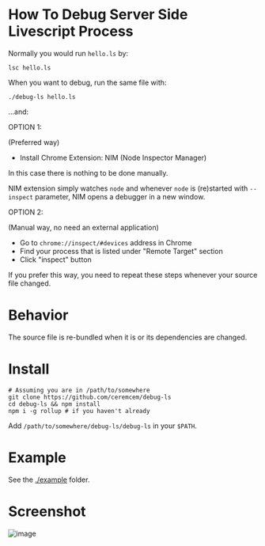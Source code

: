 # How To Debug Server Side Livescript Process

Normally you would run `hello.ls` by: 

    lsc hello.ls 

When you want to debug, run the same file with:

    ./debug-ls hello.ls

...and:

OPTION 1: 

(Preferred way)

* Install Chrome Extension: NIM (Node Inspector Manager)

In this case there is nothing to be done manually. 

NIM extension simply watches `node` and whenever `node` is (re)started with `--inspect` parameter, NIM opens a debugger in a new window. 

OPTION 2:

(Manual way, no need an external application)

* Go to `chrome://inspect/#devices` address in Chrome
* Find your process that is listed under "Remote Target" section 
* Click "inspect" button

If you prefer this way, you need to repeat these steps whenever your source file changed.

# Behavior 

The source file is re-bundled when it is or its dependencies are changed. 

# Install

```
# Assuming you are in /path/to/somewhere
git clone https://github.com/ceremcem/debug-ls
cd debug-ls && npm install
npm i -g rollup # if you haven't already 
```

Add `/path/to/somewhere/debug-ls/debug-ls` in your `$PATH`. 

# Example 

See the [./example](./example) folder. 

# Screenshot

![image](https://user-images.githubusercontent.com/6639874/92029989-0f2d4800-ed6f-11ea-9d16-503114ef400f.png)

